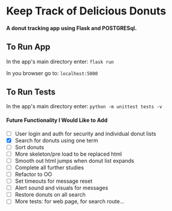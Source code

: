 # Keep Track of Delicious Donuts
#### A donut tracking app using Flask and POSTGRESql.

## To Run App
In the app's main directory enter:
`flask run`

In you browser go to:
`localhost:5000`

## To Run Tests
In the app's main directory enter:
`python -m unittest tests -v`

#### Future Functionality I Would Like to Add
- [ ] User login and auth for security and individual donut lists
- [X] Search for donuts using one term
- [ ] Sort donuts
- [ ] More skeleton/pre load to be replaced html
- [ ] Smooth out html jumps when donut list expands
- [ ] Complete all further studies
- [ ] Refactor to OO
- [ ] Set timeouts for message reset
- [ ] Alert sound and visuals for messages
- [ ] Restore donuts on all search
- [ ] More tests: for web page, for search route...